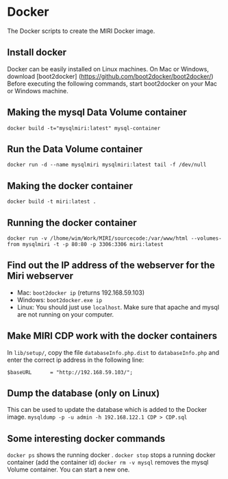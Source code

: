 # Docker
The Docker scripts to create the MIRI Docker image.

## Install docker
Docker can be easily installed on Linux machines. On Mac or Windows, download [boot2docker] (https://github.com/boot2docker/boot2docker/)
Before executing the following commands, start boot2docker on your Mac or Windows machine.

## Making the mysql Data Volume container
`docker build -t="mysqlmiri:latest" mysql-container`

## Run the Data Volume container
`docker run -d --name mysqlmiri mysqlmiri:latest tail -f /dev/null`

## Making the docker container
`docker build -t miri:latest .`

## Running the docker container
`docker run -v /lhome/wim/Work/MIRI/sourcecode:/var/www/html --volumes-from mysqlmiri -t -p 80:80 -p 3306:3306 miri:latest`

## Find out the IP address of the webserver for the Miri webserver
* Mac: `boot2docker ip` (returns 192.168.59.103)
* Windows: `boot2docker.exe ip`
* Linux: You should just use `localhost`. Make sure that apache and mysql are not running on your computer.

## Make MIRI CDP work with the docker containers

In `lib/setup/`, copy the file `databaseInfo.php.dist` to `databaseInfo.php` and enter the correct ip address in the following line:

`$baseURL      = "http://192.168.59.103/";`

## Dump the database (only on Linux)
This can be used to update the database which is added to the Docker image.
`mysqldump -p -u admin -h 192.168.122.1 CDP > CDP.sql`

## Some interesting docker commands
`docker ps` shows the running docker .
`docker stop` stops a running docker container (add the container id)
`docker rm -v mysql` removes the mysql Volume container. You can start a new one.
